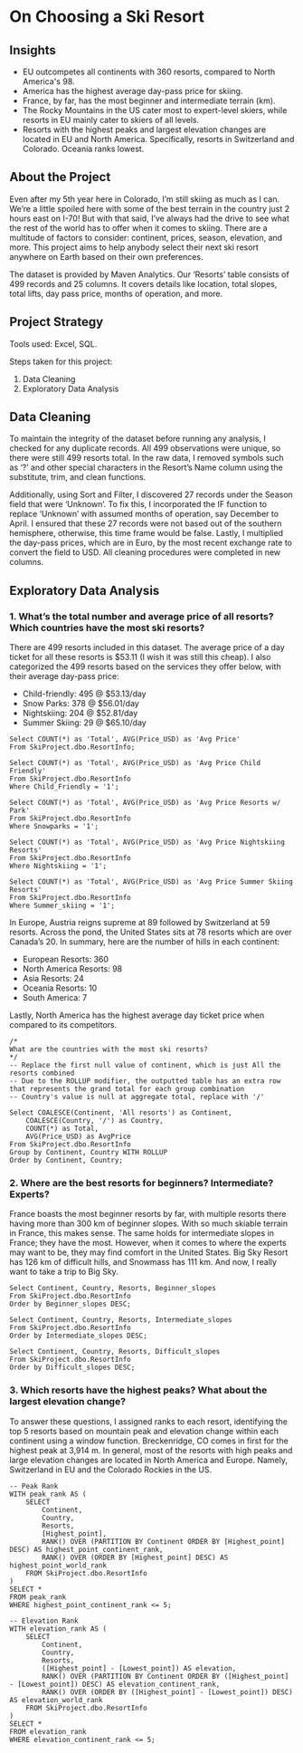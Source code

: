 # On Choosing a Ski Resort

## Insights
- EU outcompetes all continents with 360 resorts, compared to North America's 98. 
- America has the highest average day-pass price for skiing.
- France, by far, has the most beginner and intermediate terrain (km). 
- The Rocky Mountains in the US cater most to expert-level skiers, while resorts in EU mainly cater to skiers of all levels.
- Resorts with the highest peaks and largest elevation changes are located in EU and North America. Specifically, resorts in Switzerland and Colorado. Oceania ranks lowest. 



## About the Project
Even after my 5th year here in Colorado, I’m still skiing as much as I can. We’re a little spoiled here with some of the best terrain in the country just 2 hours east on I-70! But with that said, I’ve always had the drive to see what the rest of the world has to offer when it comes to skiing. There are a multitude of factors to consider: continent, prices, season, elevation, and more. This project aims to help anybody select their next ski resort anywhere on Earth based on their own preferences. 

The dataset is provided by Maven Analytics. Our ‘Resorts’ table consists of 499 records and 25 columns. It covers details like location, total slopes, total lifts, day pass price, months of operation, and more.

## Project Strategy
Tools used: Excel, SQL.

Steps taken for this project:
1. Data Cleaning
1. Exploratory Data Analysis

## Data Cleaning
To maintain the integrity of the dataset before running any analysis, I checked for any duplicate records. All 499 observations were unique, so there were still 499 resorts total. In the raw data, I removed symbols such as ‘?’ and other special characters in the Resort’s Name column using the substitute, trim, and clean functions. 

Additionally, using Sort and Filter, I discovered 27 records under the Season field that were ‘Unknown’. To fix this, I incorporated the IF function to replace ‘Unknown’ with assumed months of operation, say December to April. I ensured that these 27 records were not based out of the southern hemisphere, otherwise, this time frame would be false. Lastly, I multiplied the day-pass prices, which are in Euro, by the most recent exchange rate to convert the field to USD. All cleaning procedures were completed in new columns. 

## Exploratory Data Analysis
### **1. What’s the total number and average price of all resorts? Which countries have the most ski resorts?**

There are 499 resorts included in this dataset. The average price of a day ticket for all these resorts is $53.11 (I wish it was still this cheap). I also categorized the 499 resorts based on the services they offer below, with their average day-pass price:
- Child-friendly: 495 @ $53.13/day
- Snow Parks: 378 @ $56.01/day
- Nightskiing: 204 @ $52.81/day
- Summer Skiing: 29 @ $65.10/day

```
Select COUNT(*) as 'Total', AVG(Price_USD) as 'Avg Price'
From SkiProject.dbo.ResortInfo;

Select COUNT(*) as 'Total', AVG(Price_USD) as 'Avg Price Child Friendly'
From SkiProject.dbo.ResortInfo
Where Child_Friendly = '1';

Select COUNT(*) as 'Total', AVG(Price_USD) as 'Avg Price Resorts w/ Park'
From SkiProject.dbo.ResortInfo
Where Snowparks = '1';

Select COUNT(*) as 'Total', AVG(Price_USD) as 'Avg Price Nightskiing Resorts'
From SkiProject.dbo.ResortInfo
Where Nightskiing = '1';

Select COUNT(*) as 'Total', AVG(Price_USD) as 'Avg Price Summer Skiing Resorts'
From SkiProject.dbo.ResortInfo
Where Summer_skiing = '1';
```

In Europe, Austria reigns supreme at 89 followed by Switzerland at 59 resorts. Across the pond, the United States sits at 78 resorts which are over Canada’s 20. In summary, here are the number of hills in each continent:
- European Resorts: 360
- North America Resorts: 98
- Asia Resorts: 24
- Oceania Resorts: 10
- South America: 7

Lastly, North America has the highest average day ticket price when compared to its competitors.

```
/*
What are the countries with the most ski resorts?
*/
-- Replace the first null value of continent, which is just All the resorts combined
-- Due to the ROLLUP modifier, the outputted table has an extra row that represents the grand total for each group combination
-- Country's value is null at aggregate total, replace with '/'

Select COALESCE(Continent, 'All resorts') as Continent, 
	COALESCE(Country, '/') as Country, 
	COUNT(*) as Total, 
	AVG(Price_USD) as AvgPrice
From SkiProject.dbo.ResortInfo
Group by Continent, Country WITH ROLLUP
Order by Continent, Country;

```

### **2. Where are the best resorts for beginners? Intermediate? Experts?**

France boasts the most beginner resorts by far, with multiple resorts there having more than 300 km of beginner slopes. With so much skiable terrain in France, this makes sense. The same holds for intermediate slopes in France; they have the most. However, when it comes to where the experts may want to be, they may find comfort in the United States. Big Sky Resort has 126 km of difficult hills, and Snowmass has 111 km. And now, I really want to take a trip to Big Sky.

```
Select Continent, Country, Resorts, Beginner_slopes
From SkiProject.dbo.ResortInfo
Order by Beginner_slopes DESC;

Select Continent, Country, Resorts, Intermediate_slopes
From SkiProject.dbo.ResortInfo
Order by Intermediate_slopes DESC;

Select Continent, Country, Resorts, Difficult_slopes
From SkiProject.dbo.ResortInfo
Order by Difficult_slopes DESC;
```

### **3. Which resorts have the highest peaks? What about the largest elevation change?**

To answer these questions, I assigned ranks to each resort, identifying the top 5 resorts based on mountain peak and elevation change within each continent using a window function. Breckenridge, CO comes in first for the highest peak at 3,914 m. In general, most of the resorts with high peaks and large elevation changes are located in North America and Europe. Namely, Switzerland in EU and the Colorado Rockies in the US. 

```
-- Peak Rank
WITH peak_rank AS (
    SELECT 
        Continent, 
        Country, 
        Resorts, 
        [Highest_point],
        RANK() OVER (PARTITION BY Continent ORDER BY [Highest_point] DESC) AS highest_point_continent_rank,
        RANK() OVER (ORDER BY [Highest_point] DESC) AS highest_point_world_rank
    FROM SkiProject.dbo.ResortInfo
)
SELECT * 
FROM peak_rank
WHERE highest_point_continent_rank <= 5;

-- Elevation Rank
WITH elevation_rank AS (
    SELECT 
        Continent, 
        Country, 
        Resorts, 
        ([Highest_point] - [Lowest_point]) AS elevation,
        RANK() OVER (PARTITION BY Continent ORDER BY ([Highest_point] - [Lowest_point]) DESC) AS elevation_continent_rank,
        RANK() OVER (ORDER BY ([Highest_point] - [Lowest_point]) DESC) AS elevation_world_rank
    FROM SkiProject.dbo.ResortInfo
)
SELECT * 
FROM elevation_rank
WHERE elevation_continent_rank <= 5;
```
